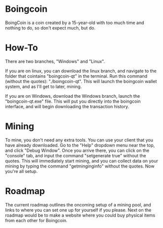 # Boingcoin
BoingCoin is a coin created by a 15-year-old with too much time and nothing to do, so don't expect much, but do.

# How-To
There are two branches, "Windows" and "Linux". 

If you are on linux, you can download the linux branch, and navigate to the folder that cointains "boingcoin-qt" in the terminal. Run this command (without the quotes): "./boingcoin-qt". This will launch the boingcoin wallet system, and as I'll get to later, mining.

If you are on Windows, download the Windows branch, launch the "boingcoin-qt.exe" file. This will put you directly into the boingcoin interface, and will begin downloading the transaction history.

# Mining
To mine, you don't need any extra tools. You can use your client that you have already downloaded. Go to the "Help" dropdown menu near the top, and click "Debug Window". Once you arrive there, you can click on the "console" tab, and input the command "setgenerate true" without the quotes. This will immediately start mining, and you can collect data on your mining by typing the command "getminginginfo" without the quotes. Now you're all setup.

# Roadmap
The current roadmap outlines the oncoming setup of a mining pool, and links to where you can set one up for yourself if you please. Next on the roadmap would be to make a website where you could buy physical items from each other for Boingcoin.
